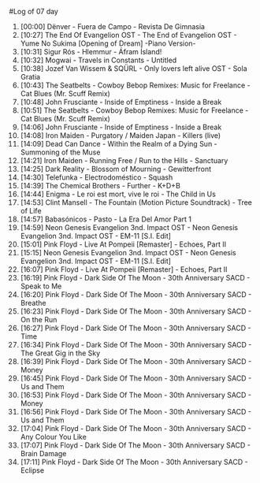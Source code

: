 #Log of 07 day

1. [00:00] Dënver - Fuera de Campo - Revista De Gimnasia
1. [10:27] The End Of Evangelion OST - The End of Evangelion OST - Yume No Sukima [Opening of Dream] -Piano Version-
1. [10:31] Sigur Rós - Hlemmur - Áfram Ísland!
1. [10:32] Mogwai - Travels in Constants - Untitled
1. [10:38] Jozef Van Wissem & SQÜRL - Only lovers left alive OST - Sola Gratia
1. [10:43] The Seatbelts - Cowboy Bebop Remixes: Music for Freelance - Cat Blues (Mr. Scuff Remix)
1. [10:48] John Frusciante - Inside of Emptiness - Inside a Break
1. [10:51] The Seatbelts - Cowboy Bebop Remixes: Music for Freelance - Cat Blues (Mr. Scuff Remix)
1. [14:06] John Frusciante - Inside of Emptiness - Inside a Break
1. [14:08] Iron Maiden - Purgatory / Maiden Japan - Killers (live)
1. [14:09] Dead Can Dance - Within the Realm of a Dying Sun - Summoning of the Muse
1. [14:21] Iron Maiden - Running Free / Run to the Hills - Sanctuary
1. [14:25] Dark Reality - Blossom of Mourning - Gewitterfront
1. [14:30] Telefunka - Electrodoméstico - Squash
1. [14:39] The Chemical Brothers - Further - K+D+B
1. [14:44] Enigma - Le roi est mort, vive le roi - The Child in Us
1. [14:53] Clint Mansell - The Fountain (Motion Picture Soundtrack) - Tree of Life
1. [14:57] Babasónicos - Pasto - La Era Del Amor Part 1
1. [14:59] Neon Genesis Evangelion 3nd. Impact OST - Neon Genesis Evangelion 3nd. Impact OST - EM-11 [S.I. Edit]
1. [15:01] Pink Floyd - Live At Pompeii [Remaster] - Echoes, Part II
1. [15:15] Neon Genesis Evangelion 3nd. Impact OST - Neon Genesis Evangelion 3nd. Impact OST - EM-11 [S.I. Edit]
1. [16:07] Pink Floyd - Live At Pompeii [Remaster] - Echoes, Part II
1. [16:19] Pink Floyd - Dark Side Of The Moon - 30th Anniversary SACD - Speak to Me
1. [16:20] Pink Floyd - Dark Side Of The Moon - 30th Anniversary SACD - Breathe
1. [16:23] Pink Floyd - Dark Side Of The Moon - 30th Anniversary SACD - On the Run
1. [16:27] Pink Floyd - Dark Side Of The Moon - 30th Anniversary SACD - Time
1. [16:34] Pink Floyd - Dark Side Of The Moon - 30th Anniversary SACD - The Great Gig in the Sky
1. [16:39] Pink Floyd - Dark Side Of The Moon - 30th Anniversary SACD - Money
1. [16:45] Pink Floyd - Dark Side Of The Moon - 30th Anniversary SACD - Us and Them
1. [16:53] Pink Floyd - Dark Side Of The Moon - 30th Anniversary SACD - Money
1. [16:56] Pink Floyd - Dark Side Of The Moon - 30th Anniversary SACD - Us and Them
1. [17:04] Pink Floyd - Dark Side Of The Moon - 30th Anniversary SACD - Any Colour You Like
1. [17:07] Pink Floyd - Dark Side Of The Moon - 30th Anniversary SACD - Brain Damage
1. [17:11] Pink Floyd - Dark Side Of The Moon - 30th Anniversary SACD - Eclipse

